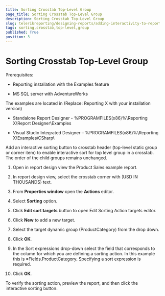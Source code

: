 ```yaml
---
title: Sorting Crosstab Top-Level Group
page_title: Sorting Crosstab Top-Level Group 
description: Sorting Crosstab Top-Level Group
slug: telerikreporting/designing-reports/adding-interactivity-to-reports/actions/sorting-action/sorting-crosstab-top-level-group
tags: sorting,crosstab,top-level,group
published: True
position: 3
---
```


# Sorting Crosstab Top-Level Group

Prerequisites:       

* Reporting installation with the Examples feature          			

* MS SQL server with AdventureWorks         			

The examples are located in (Replace: Reporting X with your installation version)       

* Standalone Report Designer - %PROGRAMFILES(x86)%\Reporting X\Report Designer\Examples         			

* Visual Studio Integrated Designer – %PROGRAMFILES(x86)%\Reporting X\Examples\CSharp\         			


Add an interactive sorting button to crosstab header (top-level static group or corner item) to enable interactive sort for top level group in a crosstab. The order of the child groups remains unchanged.         	

1. Open in report design view the Product Sales example report.         		

1. In report design view, select the crosstab corner with (USD IN THOUSANDS) text.         		

1. From __Properties window__ open the __Actions__ editor.         		

1. Select __Sorting__ option.         		

1. Click __Edit sort targets__ button to open Edit Sorting Action targets editor.         		

1. Click __New__ to add a new target.         		

1. Select the target dynamic group (ProductCategory) from the drop down.          		

1. Click __OK__.         		

1. In the Sort expressions drop-down select the field that corresponds to the column for which you are defining a sorting action. In this example this is  =Fields.ProductCategory.         		Specifying a sort expression is required.

1. Click __OK__.         		

To verify the sorting action, preview the report, and then click the interactive sorting button.          	
